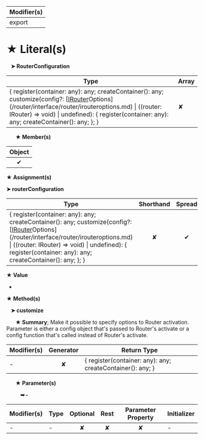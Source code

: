 | Modifier(s)                            |
|----------------------------------------|
| export |

# &#9733; Literal(s)

&nbsp;&nbsp; **&#10148; RouterConfiguration**

| Type                        | Array                           |
|-----------------------------|---------------------------------|
| { register(container: any): any; createContainer(): any; customize(config?: [[IRouter](/router/interface/router/irouter.md)Options](/router/interface/router/irouteroptions.md) &#124; ((router: IRouter) =&gt; void) &#124; undefined): { register(container: any): any; createContainer(): any; }; } | ✘ |

&nbsp;&nbsp;&nbsp;&nbsp;&nbsp; **&#9733; Member(s)**

| Object                        |
|:-----------------------------:|
| ✔ |

**&#9733; Assignment(s)**

**&#10148; routerConfiguration**

| Type                      | Shorthand                         | Spread                        |
|---------------------------|:---------------------------------:|:-----------------------------:|
| { register(container: any): any; createContainer(): any; customize(config?: [[IRouter](/router/interface/router/irouter.md)Options](/router/interface/router/irouteroptions.md) &#124; ((router: IRouter) =&gt; void) &#124; undefined): { register(container: any): any; createContainer(): any; }; } | ✘  | ✔ |

**&#9733; Value**

-

**&#9733; Method(s)**

&nbsp;&nbsp; **&#10148; customize**

&nbsp;&nbsp;&nbsp;&nbsp;&nbsp; **&#9733; Summary**;
Make it possible to specify options to Router activation.
Parameter is either a config object that's passed to Router's activate
or a config function that's called instead of Router's activate.

| Modifier(s)                              | Generator                          | Return Type                       |
|------------------------------------------|:----------------------------------:|-----------------------------------|
| - | ✘ | { register(container: any): any; createContainer(): any; } |

&nbsp;&nbsp;&nbsp;&nbsp;&nbsp; **&#9733; Parameter(s)**

&nbsp;&nbsp;&nbsp;&nbsp;&nbsp;&nbsp;&nbsp;&nbsp; _**&#10149; -**_

| Modifier(s)                              | Type                        | Optional                           | Rest                          | Parameter Property                          | Initializer                       |
|------------------------------------------|-----------------------------|:----------------------------------:|:-----------------------------:|:-------------------------------------------:|-----------------------------------|
| - | - | ✘  | ✘ | ✘ | - |